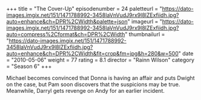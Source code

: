 +++
title = "The Cover-Up"
episodenumber = 24
paletteurl = "https://dato-images.imgix.net/151/1471788992-3458laVnVudJ9rx9l8lZExfiidh.jpg?auto=enhance&ch=DPR%2CWidth&palette=json"
imageurl = "https://dato-images.imgix.net/151/1471788992-3458laVnVudJ9rx9l8lZExfiidh.jpg?auto=compress%2Cformat&ch=DPR%2CWidth"
thumbnailurl = "https://dato-images.imgix.net/151/1471788992-3458laVnVudJ9rx9l8lZExfiidh.jpg?auto=enhance&ch=DPR%2CWidth&fit=crop&fm=jpg&h=280&w=500"
date = "2010-05-06"
weight = 77
rating = 8.1
director = "Rainn Wilson"
category = "Season 6"
+++

Michael becomes convinced that Donna is having an affair and puts Dwight on the case, but Pam soon discovers that the suspicions may be true. Meanwhile, Darryl gets revenge on Andy for an earlier incident.